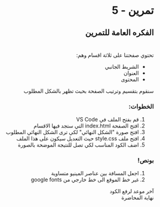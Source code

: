 <div dir="rtl">

# تمرين - 5

## الفكره العامة للتمرين

#

تحتوي صفحتنا على ثلاثة اقسام وهم:

- الشريط الجانبي
- العنوان
- المحتوى

سنقوم بتقسيم وترتيب الصفحة بحيث تظهر بالشكل المطلوب

### الخطوات:

1. قم بفتح الملف في VS Code
2. افتح الصفحة index.html التي ستجد فيها الاقسام
3. افتح صورة "الشكل النهائي" لكي ترى الشكل النهائي المطلوب
4. افتح ملف style.css حيث التعديل سيكون على هذا الملف
5. اضف الكود المناسب لكي تصل للنتيجة الموضحة بالصورة

### بونص!

1. اجعل المسافة بين عناصر المينيو متساوية
2. غير خط الموقع الى خط خارجي من google fonts

آخر موعد لرفع الكود\
نهاية المحاضرة

</div>
